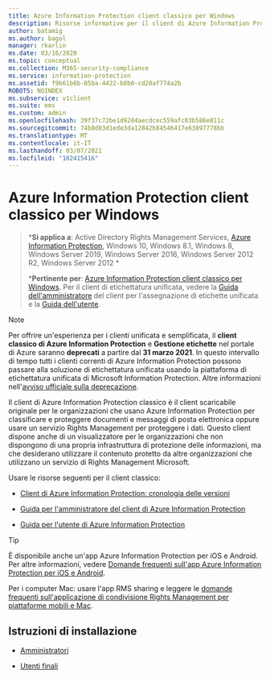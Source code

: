```yaml
---
title: Azure Information Protection client classico per Windows
description: Risorse informative per il client di Azure Information Protection classico per Windows.
author: batamig
ms.author: bagol
manager: rkarlin
ms.date: 03/16/2020
ms.topic: conceptual
ms.collection: M365-security-compliance
ms.service: information-protection
ms.assetid: f9b61b6b-05ba-4422-b8b0-cd20af774a2b
ROBOTS: NOINDEX
ms.subservice: v1client
ms.suite: ems
ms.custom: admin
ms.openlocfilehash: 39f37c72be1d9284aecdcec559afc03b586e011c
ms.sourcegitcommit: 74b8d03d1ede3da12842b84546417e63897778bb
ms.translationtype: MT
ms.contentlocale: it-IT
ms.lasthandoff: 03/07/2021
ms.locfileid: "102415416"
---
```

# <a name="azure-information-protection-classic-client-for-windows"></a>Azure Information Protection client classico per Windows

>***Si applica a**: Active Directory Rights Management Services, [Azure Information Protection](https://azure.microsoft.com/pricing/details/information-protection), Windows 10, Windows 8.1, Windows 8, Windows Server 2019, Windows Server 2016, Windows Server 2012 R2, Windows Server 2012 *
>
> ***Pertinente per**: [Azure Information Protection client classico per Windows](../faqs.md#whats-the-difference-between-the-azure-information-protection-classic-and-unified-labeling-clients). Per il client di etichettatura unificata, vedere la [Guida dell'amministratore](clientv2-admin-guide.md) del client per l'assegnazione di etichette unificata e la [Guida dell'utente](clientv2-user-guide.md).

>[!NOTE] 
> Per offrire un'esperienza per i clienti unificata e semplificata, il **client classico di Azure Information Protection** e **Gestione etichette** nel portale di Azure saranno **deprecati** a partire dal **31 marzo 2021**. In questo intervallo di tempo tutti i clienti correnti di Azure Information Protection possono passare alla soluzione di etichettatura unificata usando la piattaforma di etichettatura unificata di Microsoft Information Protection. Altre informazioni nell'[avviso ufficiale sulla deprecazione](https://aka.ms/aipclassicsunset).

Il client di Azure Information Protection classico è il client scaricabile originale per le organizzazioni che usano Azure Information Protection per classificare e proteggere documenti e messaggi di posta elettronica oppure usare un servizio Rights Management per proteggere i dati. Questo client dispone anche di un visualizzatore per le organizzazioni che non dispongono di una propria infrastruttura di protezione delle informazioni, ma che desiderano utilizzare il contenuto protetto da altre organizzazioni che utilizzano un servizio di Rights Management Microsoft.

Usare le risorse seguenti per il client classico:

- [Client di Azure Information Protection: cronologia delle versioni](client-version-release-history.md)

- [Guida per l'amministratore del client di Azure Information Protection](client-admin-guide.md)

- [Guida per l'utente di Azure Information Protection](client-user-guide.md)

> [!TIP]
> È disponibile anche un'app Azure Information Protection per iOS e Android. Per altre informazioni, vedere [Domande frequenti sull'app Azure Information Protection per iOS e Android](mobile-app-faq.md ).
> 
> Per i computer Mac: usare l'app RMS sharing e leggere le [domande frequenti sull'applicazione di condivisione Rights Management per piattaforme mobili e Mac](/previous-versions/msdn10/dn451248(v=msdn.10)).

## <a name="install-instructions"></a>Istruzioni di installazione

- [Amministratori](client-admin-guide-install.md)

- [Utenti finali](install-client-app.md)